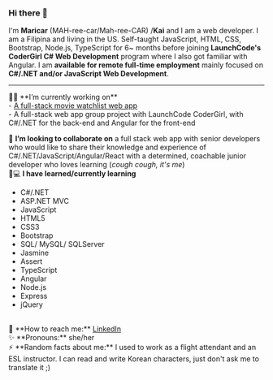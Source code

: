 ### Hi there 👋

<!--
**carrimaxx/carrimaxx** is a ✨ _special_ ✨ repository because its `README.md` (this file) appears on your GitHub profile.

Here are some ideas to get you started:

- 🔭 I’m currently working on ...
- 🌱 I’m currently learning ...
- 👯 I’m looking to collaborate on ...
- 🤔 I’m looking for help with ...
- 💬 Ask me about ...
- 📫 How to reach me: ...
- 😄 Pronouns: ...
- ⚡ Fun fact: ...

##### Github Stats
Commits: {{ COMMITS }}
Repositories: {{ REPOSITORIES }}
Account age: {{ ACCOUNT_AGE }}
-->
I'm **Maricar** (MAH-ree-car/Mah-ree-CAR) /**Kai** and I am a web developer. I am a Filipina and living in the US. Self-taught JavaScript, HTML, CSS, Bootstrap, Node.js, TypeScript for 6~ months before joining **LaunchCode's CoderGirl C# Web Development** program where I also got familiar with Angular. I am **available for remote full-time employment** mainly focused on **C#/.NET and/or JavaScript Web Development**.
<br>
<hr>
👩‍💻 **I’m currently working on**
<br>
- <a href="https://github.com/carrimaxx/MovieWatchlist">A full-stack movie watchlist web app</a>
<br>
- A full-stack web app group project with LaunchCode CoderGirl, with C#/.NET for the back-end and Angular for the front-end
<br>

👯 **I’m looking to collaborate on**
a full stack web app with senior developers who would like to share their knowledge and experience of C#/.NET/JavaScript/Angular/React with a determined, coachable junior developer who loves learning (*cough cough, it's me*)
<br>
🌱💻 **I have learned/currently learning**
- C#/.NET
- ASP.NET MVC
- JavaScript
- HTML5
- CSS3
- Bootstrap
- SQL/ MySQL/ SQLServer
- Jasmine
- Assert
- TypeScript
- Angular
- Node.js
- Express
- jQuery
<br>
📧 **How to reach me:** <a href="https://www.linkedin.com/authwall?trk=gf&trkInfo=AQHyjq3ww_dROwAAAXfhlx0ouoRAxqESwrt3D9h_GORCJ8qvG0OEH2tkpk-2J-GLNMD4aYXx_4BmNC8O6F9OOUQh9NSUkpU7AB-Aptqgw6DlwPtchajF2yfAVaGbg4oG6_SyZ08=&originalReferer=&sessionRedirect=https%3A%2F%2Fwww.linkedin.com%2Fin%2Fmaricar-walters%2F">LinkedIn</a>
<br>
✨ **Pronouns:** she/her
<br>
⚡ **Random facts about me:** I used to work as a flight attendant and an ESL instructor. I can read and write Korean characters, just don't ask me to translate it ;)
